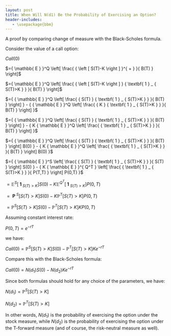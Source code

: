 ```yaml
---
layout: post
title: When Will N(d1) Be the Probability of Exercising an Option?
header-includes:
   - \usepackage{bbm}
---
```


A proof by comparing change of measure with the Black-Scholes formula.

Consider the value of a call option:

$Call(0)$

$={ \mathbb{ E } }^Q \left[ \frac{ { \left [ S(T)-K \right ] }^{ + } }{ B(T) } \right]$

$={ \mathbb{ E } }^Q \left[ \frac{ { \left [ S(T)-K \right ] } { \textbf{ 1 } _ { S(T)>K } } }{ B(T) } \right]$

$={ { \mathbb{ E } }^Q \left[ \frac{ { S(T) } { \textbf{ 1 } _ { S(T)>K } } }{ B(T) } \right] } - { { \mathbb{ E } }^Q \left[ \frac{ {  K  } { \textbf{ 1 } _ { S(T)>K } } }{ B(T) } \right] }$

$={ { \mathbb{ E } }^Q \left[ \frac{ { S(T) } { \textbf{ 1 } _ { S(T)>K } } }{ B(T) } \right] } - { K { \mathbb{ E } }^Q \left[ \frac{ { \textbf{ 1 } _ { S(T)>K } } }{ B(T) } \right] }$

$={ { \mathbb{ E } }^Q \left[ \frac{ { S(T) } { \textbf{ 1 } _ { S(T)>K } } }{ B(T) } \right] B(0) } - { K { \mathbb{ E } }^Q \left[ \frac{ { \textbf{ 1 } _ { S(T)>K } } }{ B(T) } \right] B(0) }$

$={ { \mathbb{ E } }^S \left[ \frac{ { S(T) } { \textbf{ 1 } _ { S(T)>K } } }{ S(T) } \right] S(0) } - { K { \mathbb{ E } }^{ Q^T } \left[ \frac{ { \textbf{ 1 } _ { S(T)>K } } }{ P(T,T) } \right] P(0,T) }$

$={ { \mathbb{ E } }^S \left[ { \textbf{ 1 } _ { S(T)>K } } \right] S(0) } - { K { \mathbb{ E } }^{ Q^T }\left[ { \textbf{ 1 } _ { S(T)>K } } \right] P(0,T) }$

$={ { \textbf{ P } }^S \left[ S(T)>K \right] S(0) } - { K { \mathbb{ P } }^T \left[ S(T)>K \right] P(0,T) }$

$={ { \mathbb{ P } }^S \left[ S(T)>K \right] S(0) } - { { \mathbb{ P } }^T \left[ S(T)>K \right] K P(0,T) }$

Assuming constant interest rate:

$P(0,T)=e^{ -rT }$

we have:

$Call(0)={ { \mathbb{ P } }^S \left[ S(T)>K \right] S(0) } - { { \mathbb{ P } }^T \left[ S(T)>K \right] K e^{ -rT } }$

Compare this with the Black-Scholes formula:

$Call(0)={ N(d_1)S(0) }-{ N(d_2)K e^{ -rT } }$

Since both formulas should hold for any choice of the parameters, we have:

$N(d_1)={ \mathbb{ P } }^S \left[ S(T)>K \right]$

$N(d_2)={ \mathbb{ P } }^T \left[ S(T)>K \right]$

In other words, $N(d_1)$ is the probability of exercising the option under the stock measure, while $N(d_2)$ is the probability of exercising the option under the T-forward measure (and of course, the risk-neutral measure as well).
